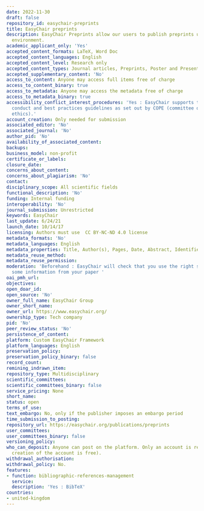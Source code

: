```yaml
---
date: 2022-11-30
draft: false
repository_id: easychair-preprints
title: EasyChair preprints
description: EasyChair Preprints allow our users to publish preprints using the EasyChair
  environment.
academic_applicant_only: 'Yes'
accepted_content_formats: LaTeX, Word Doc
accepted_content_languages: English
accepted_content_level: Research only
accepted_content_types: Journal articles, Preprints, Poster and Presentations
accepted_supplementary_content: 'No'
access_to_content: Anyone may access full items free of charge
access_to_content_binary: true
access_to_metadata: Anyone may access the metadata free of charge
access_to_metadata_binary: true
accessibility_conflict_interest_procedures: 'Yes : EasyChair supports the code of
  conduct and best practices guidelines as set out by COPE (committee on publication
  ethics).'
account_creation: Only needed for submission
associated_editor: 'No'
associated_journal: 'No'
author_pid: 'No'
availability_of_associated_content:
backups:
business_model: non-profit
certificate_or_labels:
closure_date:
concerns_about_content:
concerns_about_plagiarism: 'No'
contact:
disciplinary_scope: All scientific fields
functional_description: 'No'
funding: Internal funding
interoperability: 'No'
journal_submission: Unrestricted
keywords: EasyChair
last_update: 6/24/21
launch_date: 10/14/17
licensing: Authors must use  CC BY-NC-ND 4.0 license
metadata_formats: 'No'
metadata_languages: English
metadata_properties: Title, Author(s), Pages, Date, Abstract, Identifier, Keyphrases
metadata_reuse_method:
metadata_reuse_permission:
moderation: 'Beforehand : EasyChair will check that you use the right style, extract
  some information from your paper '
oai_pmh_url:
objectives:
open_doar_id:
open_source: 'No'
owner_full_name: EasyChair Group
owner_short_name:
owner_url: https://www.easychair.org/
ownership_type: Tech company
pid: 'No'
peer_review_status: 'No'
persistence_of_content:
platform: Custom EasyChair Framework
platform_languages: English
preservation_policy:
preservation_policy_binary: false
record_count:
remining_indrawn_item:
repository_type: Multidisciplinary
scientific_committees:
scientific_committees_binary: false
service_pricing: None
short_name:
status: open
terms_of_use:
text_embargo: No, only if the publisher imposes an embargo period
time_submission_to_posting:
repository_url: https://easychair.org/publications/preprints
user_committees:
user_committees_binary: false
versioning_policy:
who_can_deposit: Anyone can post on the platform. Only an account is required ( The
  creation of the account is free).
withdrawal_authorisation:
withdrawal_policy: No.
features:
- function: bibliographic-references-management
  service:
  description: 'Yes : BibTeX'
countries:
- united-kingdom
---
```




